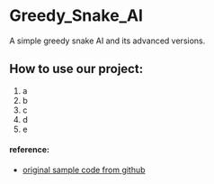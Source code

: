# Greedy_Snake_AI
A simple greedy snake AI and its advanced versions.

## How to use our project:
1. a
2. b
3. c
4. d
5. e

#### reference:
* [original sample code from github](https://github.com/hayderkharrufa/snake_pathfinding_ai)
